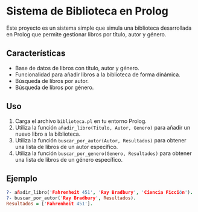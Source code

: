 # Sistema de Biblioteca en Prolog

Este proyecto es un sistema simple que simula una biblioteca desarrollada en Prolog que permite gestionar libros por título, autor y género.

## Características

- Base de datos de libros con título, autor y género.
- Funcionalidad para añadir libros a la biblioteca de forma dinámica.
- Búsqueda de libros por autor.
- Búsqueda de libros por género.

## Uso

1. Carga el archivo `biblioteca.pl` en tu entorno Prolog.
2. Utiliza la función `añadir_libro(Titulo, Autor, Genero)` para añadir un nuevo libro a la biblioteca.
3. Utiliza la función `buscar_por_autor(Autor, Resultados)` para obtener una lista de libros de un autor específico.
4. Utiliza la función `buscar_por_genero(Genero, Resultados)` para obtener una lista de libros de un género específico.

## Ejemplo

```prolog
?- añadir_libro('Fahrenheit 451', 'Ray Bradbury', 'Ciencia Ficción').
?- buscar_por_autor('Ray Bradbury', Resultados).
Resultados = ['Fahrenheit 451'].
